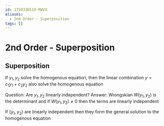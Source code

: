 ```yaml
---
id: 1759330519-RWVX
aliases:
  - 2nd Order - Superposition
tags: []
---
```


# 2nd Order - Superposition
## Superposition 
If $y_1,y_2$ solve the homogenous equation, then the linear combination $y=c_1y_1 + c_2y_2$ also solve the homogenous equation

Question: Are $y_1, y_2$ linearly independent? 
Answer: Wrongskian $W(y_1,y_2)$ is the determinant and if $W(y_1,y_2) \neq 0$ then the terms are linearly independent

If $\{y_1,y_2\}$ are linearly independent then they form the general solution to the homogenous equation

